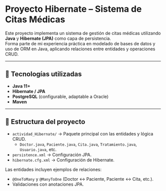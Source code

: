 # Proyecto Hibernate – Sistema de Citas Médicas

Este proyecto implementa un sistema de gestión de citas médicas utilizando **Java** y **Hibernate (JPA)** como capa de persistencia.  
Forma parte de mi experiencia práctica en modelado de bases de datos y uso de ORM en Java, aplicando relaciones entre entidades y operaciones CRUD.

---

## 🚀 Tecnologías utilizadas
- **Java 11+**  
- **Hibernate / JPA**  
- **PostgreSQL** (configurable, adaptable a Oracle)  
- **Maven**  

---

## 📂 Estructura del proyecto
- `actividad_Hibernate/` → Paquete principal con las entidades y lógica CRUD.  
  - `Doctor.java`, `Paciente.java`, `Cita.java`, `Tratamiento.java`, `Usuario.java`, etc.  
- `persistence.xml` → Configuración JPA.  
- `hibernate.cfg.xml` → Configuración de Hibernate.  

Las entidades incluyen ejemplos de relaciones:
- `@OneToMany` y `@ManyToOne` (Doctor ↔ Paciente, Paciente ↔ Cita, etc.).  
- Validaciones con anotaciones JPA.  
